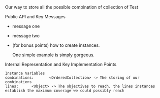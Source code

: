 Our way to store all the possible combination of collection of Test

Public API and Key Messages

- message one
- message two
- (for bonus points) how to create instances.

   One simple example is simply gorgeous.

Internal Representation and Key Implementation Points.

    Instance Variables
	combinations:		<OrderedCollection> -> The storing of our combinations
	lines:		<Object> -> The objectives to reach, the lines instances establish the maximum coverage we could possibly reach